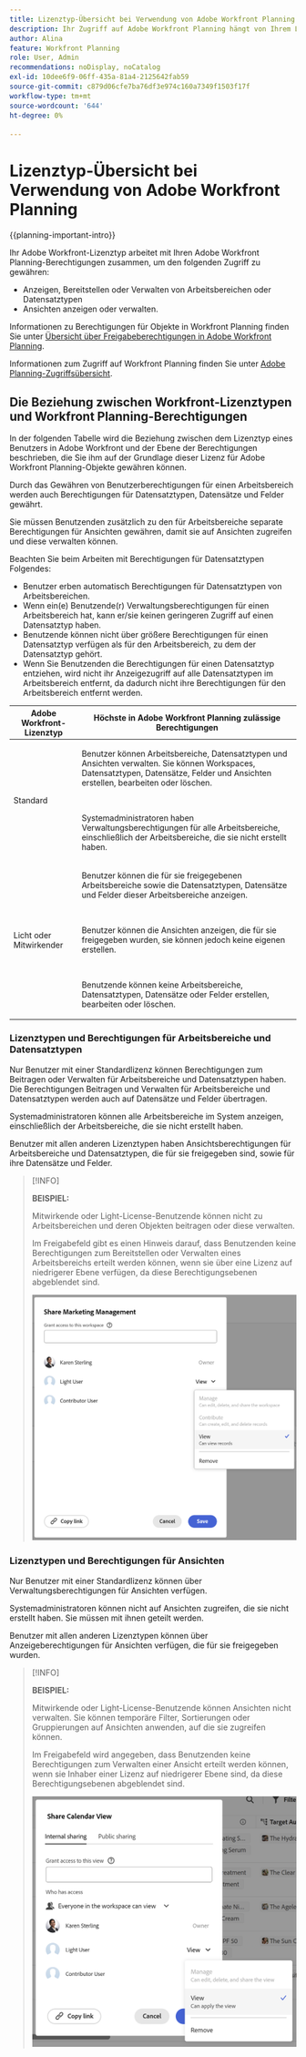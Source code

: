 ```yaml
---
title: Lizenztyp-Übersicht bei Verwendung von Adobe Workfront Planning
description: Ihr Zugriff auf Adobe Workfront Planning hängt von Ihrem Lizenztyp ab, zusätzlich zu Ihren Berechtigungen für Objekte. Nicht alle Benutzenden in der Organisation haben dieselben Berechtigungen für die Verwendung von Adobe Workfront Planning. In diesem Artikel werden die Zugriffsebenen beschrieben, die Benutzende für Adobe Workfront Planning haben können.
author: Alina
feature: Workfront Planning
role: User, Admin
recommendations: noDisplay, noCatalog
exl-id: 10dee6f9-06ff-435a-81a4-2125642fab59
source-git-commit: c879d06cfe7ba76df3e974c160a7349f1503f17f
workflow-type: tm+mt
source-wordcount: '644'
ht-degree: 0%

---
```



# Lizenztyp-Übersicht bei Verwendung von Adobe Workfront Planning

<!--<span class="preview">The highlighted information on this page refers to functionality not yet generally available. It is available only in the Preview environment for all customers. After the monthly releases to Production, the same features are also available in the Production environment for customers who enabled fast releases. </span>   

<span class="preview">For information about fast releases, see [Enable or disable fast releases for your organization](/help/quicksilver/administration-and-setup/set-up-workfront/configure-system-defaults/enable-fast-release-process.md). </span>-->

{{planning-important-intro}}

Ihr Adobe Workfront-Lizenztyp arbeitet mit Ihren Adobe Workfront Planning-Berechtigungen zusammen, um den folgenden Zugriff zu gewähren:

* Anzeigen, Bereitstellen oder Verwalten von Arbeitsbereichen oder Datensatztypen
* Ansichten anzeigen oder verwalten.

Informationen zu Berechtigungen für Objekte in Workfront Planning finden Sie unter [Übersicht über Freigabeberechtigungen in Adobe Workfront Planning](/help/quicksilver/planning/access/sharing-permissions-overview.md).

Informationen zum Zugriff auf Workfront Planning finden Sie unter [Adobe Planning-Zugriffsübersicht](/help/quicksilver/planning/access/access-overview.md).

## Die Beziehung zwischen Workfront-Lizenztypen und Workfront Planning-Berechtigungen

In der folgenden Tabelle wird die Beziehung zwischen dem Lizenztyp eines Benutzers in Adobe Workfront und der Ebene der Berechtigungen beschrieben, die Sie ihm auf der Grundlage dieser Lizenz für Adobe Workfront Planning-Objekte gewähren können.

Durch das Gewähren von Benutzerberechtigungen für einen Arbeitsbereich werden auch Berechtigungen für Datensatztypen, Datensätze und Felder gewährt.

Sie müssen Benutzenden zusätzlich zu den für Arbeitsbereiche separate Berechtigungen für Ansichten gewähren, damit sie auf Ansichten zugreifen und diese verwalten können.

Beachten Sie beim Arbeiten mit Berechtigungen für Datensatztypen Folgendes:

* Benutzer erben automatisch Berechtigungen für Datensatztypen von Arbeitsbereichen.
* Wenn ein(e) Benutzende(r) Verwaltungsberechtigungen für einen Arbeitsbereich hat, kann er/sie keinen geringeren Zugriff auf einen Datensatztyp haben.
* Benutzende können nicht über größere Berechtigungen für einen Datensatztyp verfügen als für den Arbeitsbereich, zu dem der Datensatztyp gehört.
* Wenn Sie Benutzenden die Berechtigungen für einen Datensatztyp entziehen, wird nicht ihr Anzeigezugriff auf alle Datensatztypen im Arbeitsbereich entfernt, da dadurch nicht ihre Berechtigungen für den Arbeitsbereich entfernt werden.

| Adobe Workfront-Lizenztyp | Höchste in Adobe Workfront Planning zulässige Berechtigungen |
|------------------------------------------------|-------------------------------------------------------------------------------------------------------------------------------------------------------------------------------|
| Standard | <p>Benutzer können Arbeitsbereiche, Datensatztypen und Ansichten verwalten. Sie können Workspaces, Datensatztypen, Datensätze, Felder und Ansichten erstellen, bearbeiten oder löschen.</p> <br> <p>Systemadministratoren haben Verwaltungsberechtigungen für alle Arbeitsbereiche, einschließlich der Arbeitsbereiche, die sie nicht erstellt haben.</p> |
| Licht oder Mitwirkender | <p>Benutzer können die für sie freigegebenen Arbeitsbereiche sowie die Datensatztypen, Datensätze und Felder dieser Arbeitsbereiche anzeigen.</p> <br> <p>Benutzer können die Ansichten anzeigen, die für sie freigegeben wurden, sie können jedoch keine eigenen erstellen. </p><br> <p>Benutzende können keine Arbeitsbereiche, Datensatztypen, Datensätze oder Felder erstellen, bearbeiten oder löschen.</p> |

<!--Old: 
*Workfront Planning is not available for legacy Workfront licenses. 
For more information, see [Access requirements in Workfront documentation](/help/quicksilver/administration-and-setup/add-users/access-levels-and-object-permissions/access-level-requirements-in-documentation.md).-->


### Lizenztypen und Berechtigungen für Arbeitsbereiche und Datensatztypen

Nur Benutzer mit einer Standardlizenz können Berechtigungen zum Beitragen oder Verwalten für Arbeitsbereiche und Datensatztypen haben. Die Berechtigungen Beitragen und Verwalten für Arbeitsbereiche und Datensatztypen werden auch auf Datensätze und Felder übertragen.

Systemadministratoren können alle Arbeitsbereiche im System anzeigen, einschließlich der Arbeitsbereiche, die sie nicht erstellt haben.

Benutzer mit allen anderen Lizenztypen haben Ansichtsberechtigungen für Arbeitsbereiche und Datensatztypen, die für sie freigegeben sind, sowie für ihre Datensätze und Felder.


>[!INFO]
>
>**BEISPIEL:**
>
>Mitwirkende oder Light-License-Benutzende können nicht zu Arbeitsbereichen und deren Objekten beitragen oder diese verwalten.
>
>Im Freigabefeld gibt es einen Hinweis darauf, dass Benutzenden keine Berechtigungen zum Bereitstellen oder Verwalten eines Arbeitsbereichs erteilt werden können, wenn sie über eine Lizenz auf niedrigerer Ebene verfügen, da diese Berechtigungsebenen abgeblendet sind.
>
>![Berechtigungen für Mitwirkende auf Arbeitsbereich ausgegraut](assets/permissions-grayed-out-for-contributor-user-on-workspace.png)


### Lizenztypen und Berechtigungen für Ansichten

Nur Benutzer mit einer Standardlizenz können über Verwaltungsberechtigungen für Ansichten verfügen.

Systemadministratoren können nicht auf Ansichten zugreifen, die sie nicht erstellt haben. Sie müssen mit ihnen geteilt werden.

Benutzer mit allen anderen Lizenztypen können über Anzeigeberechtigungen für Ansichten verfügen, die für sie freigegeben wurden.

>[!INFO]
>
>**BEISPIEL:**
>
>Mitwirkende oder Light-License-Benutzende können Ansichten nicht verwalten. Sie können temporäre Filter, Sortierungen oder Gruppierungen auf Ansichten anwenden, auf die sie zugreifen können.
>
>Im Freigabefeld wird angegeben, dass Benutzenden keine Berechtigungen zum Verwalten einer Ansicht erteilt werden können, wenn sie Inhaber einer Lizenz auf niedrigerer Ebene sind, da diese Berechtigungsebenen abgeblendet sind.
>
>![Berechtigungen sind für Light User on View Share ausgegraut](assets/permissions-grayed-out-for-light-user.png)
